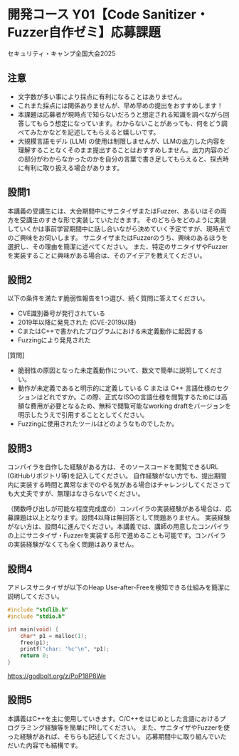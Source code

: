 # 開発コース Y01【Code Sanitizer・Fuzzer自作ゼミ】応募課題
セキュリティ・キャンプ全国大会2025

## 注意

- 文字数が多い事により採点に有利になることはありません。
- これまた採点には関係ありませんが、早め早めの提出をおすすめします！
- 本課題は応募者が現時点で知らないだろうと想定される知識を調べながら回答してもらう想定になっています。わからないことがあっても、何をどう調べてみたかなどを記述してもらえると嬉しいです。
- 大規模言語モデル (LLM) の使用は制限しませんが、LLMの出力した内容を理解することなくそのまま提出することはおすすめしません。出力内容のどの部分がわからなかったのかを自分の言葉で書き足してもらえると、採点時に有利に取り扱える場合があります。


## 設問1
本講義の受講生には、大会期間中にサニタイザまたはFuzzer、あるいはその両方を受講生のすきな形で実装していただきます。
そのどちらをどのように実装していくかは事前学習期間中に話し合いながら決めていく予定ですが、現時点でのご興味をお伺いします。
サニタイザまたはFuzzerのうち、興味のあるほうを選択し、その理由を簡潔に述べてください。
また、特定のサニタイザやFuzzerを実装することに興味がある場合は、そのアイデアを教えてください。


## 設問2
以下の条件を満たす脆弱性報告を1つ選び、続く質問に答えてください。

- CVE識別番号が発行されている
- 2019年以降に発見された (CVE-2019以降)
- CまたはC++で書かれたプログラムにおける未定義動作に起因する
- Fuzzingにより発見された

[質問]
- 脆弱性の原因となった未定義動作について、数文で簡単に説明してください。
- 動作が未定義であると明示的に定義している C または C++ 言語仕様のセクションはどれですか。この際、正式なISOの言語仕様を閲覧するためには高額な費用が必要となるため、無料で閲覧可能なworking draftをバージョンを明示したうえで引用することとしてください。
- Fuzzingに使用されたツールはどのようなものでしたか。

## 設問3
コンパイラを自作した経験がある方は、そのソースコードを閲覧できるURL (GitHubリポジトリ等)を記入してください。
自作経験がない方でも、提出期間内に実装する時間と異常なまでのやる気がある場合はチャレンジしてくださっても大丈夫ですが、無理はなさらないでください。

（関数呼び出しが可能な程度完成度の）コンパイラの実装経験がある場合は、応募課題は以上となります。設問4以降は無回答として問題ありません。
実装経験がない方は、設問4に進んでください。本講義では、講師の用意したコンパイラの上にサニタイザ・Fuzzerを実装する形で進めることも可能です。コンパイラの実装経験がなくても全く問題はありません。

## 設問4
アドレスサニタイザが以下のHeap Use-after-Freeを検知できる仕組みを簡潔に説明してください。

```c
#include "stdlib.h"
#include "stdio.h"

int main(void) {
    char* p1 = malloc(1);
    free(p1);
    printf("char: '%c'\n", *p1);
    return 0;
}
```
https://godbolt.org/z/PoP18P8We

## 設問5
本講義はC++を主に使用していきます。C/C++をはじめとした言語におけるプログラミング経験等を簡単にPRしてください。
また、サニタイザやFuzzerを使った経験があれば、そちらも記述してください。
応募期間中に取り組んでいただいた内容でも結構です。